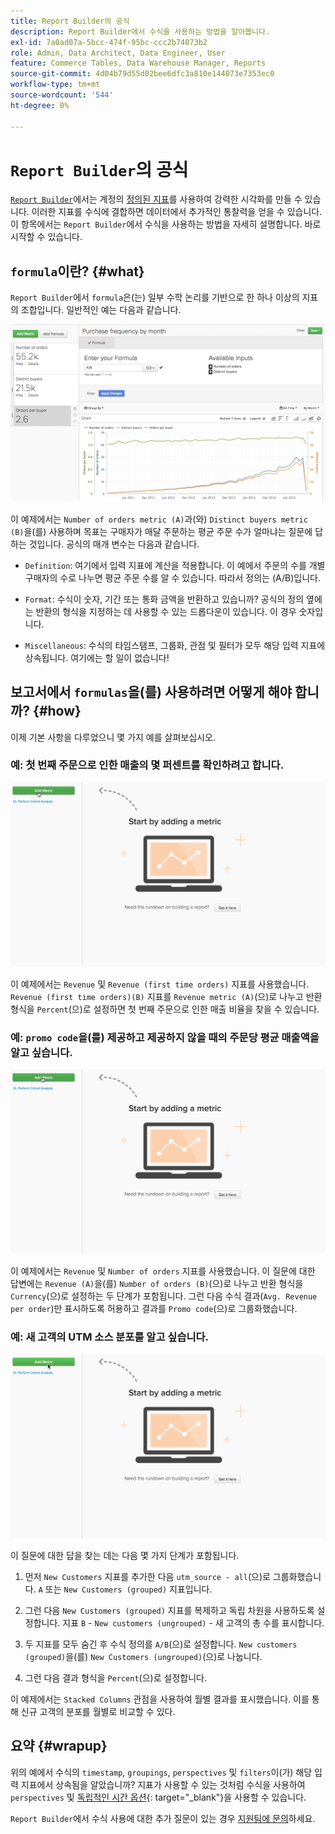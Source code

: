 ```yaml
---
title: Report Builder의 공식
description: Report Builder에서 수식을 사용하는 방법을 알아봅니다.
exl-id: 7a0ad07a-5bcc-474f-95bc-ccc2b74073b2
role: Admin, Data Architect, Data Engineer, User
feature: Commerce Tables, Data Warehouse Manager, Reports
source-git-commit: 4d04b79d55d02bee6dfc3a810e144073e7353ec0
workflow-type: tm+mt
source-wordcount: '544'
ht-degree: 0%

---
```


# `Report Builder`의 공식

[`Report Builder`](../../tutorials/using-visual-report-builder.md)에서는 계정의 [정의된 지표](../../data-user/reports/ess-manage-data-metrics.md)를 사용하여 강력한 시각화를 만들 수 있습니다. 이러한 지표를 수식에 결합하면 데이터에서 추가적인 통찰력을 얻을 수 있습니다. 이 항목에서는 `Report Builder`에서 수식을 사용하는 방법을 자세히 설명합니다. 바로 시작할 수 있습니다.

## `formula`이란? {#what}

`Report Builder`에서 `formula`은(는) 일부 수학 논리를 기반으로 한 하나 이상의 지표의 조합입니다. 일반적인 예는 다음과 같습니다.

![Report Builder에서 계산을 보여 주는 수식의 예](../../assets/formula-example.png)

이 예제에서는 `Number of orders metric (A)`과(와) `Distinct buyers metric (B)`을(를) 사용하며 목표는 구매자가 매달 주문하는 평균 주문 수가 얼마냐는 질문에 답하는 것입니다. 공식의 매개 변수는 다음과 같습니다.

* `Definition`: 여기에서 입력 지표에 계산을 적용합니다. 이 예에서 주문의 수를 개별 구매자의 수로 나누면 평균 주문 수를 알 수 있습니다. 따라서 정의는 (A/B)입니다.

* `Format`: 수식이 숫자, 기간 또는 통화 금액을 반환하고 있습니까? 공식의 정의 옆에는 반환의 형식을 지정하는 데 사용할 수 있는 드롭다운이 있습니다. 이 경우 숫자입니다.

* `Miscellaneous`: 수식의 타임스탬프, 그룹화, 관점 및 필터가 모두 해당 입력 지표에 상속됩니다. 여기에는 할 일이 없습니다!

## 보고서에서 `formulas`을(를) 사용하려면 어떻게 해야 합니까? {#how}

이제 기본 사항을 다루었으니 몇 가지 예를 살펴보십시오.

### 예: 첫 번째 주문으로 인한 매출의 몇 퍼센트를 확인하려고 합니다.

![처음 주문으로 인한 매출의 비율을 찾기 위해 수식 사용](../../assets/first_time_orders.gif)

이 예제에서는 `Revenue` 및 `Revenue (first time orders)` 지표를 사용했습니다. `Revenue (first time orders)(B)` 지표를 `Revenue metric (A)`(으)로 나누고 반환 형식을 `Percent`(으)로 설정하면 첫 번째 주문으로 인한 매출 비율을 찾을 수 있습니다.

### 예: `promo code`을(를) 제공하고 제공하지 않을 때의 주문당 평균 매출액을 알고 싶습니다.

![공식 사용을 통해 프로모션 코드 사용 여부에 관계없이 주문당 평균 매출액 찾기](../../assets/promo_code.gif)

이 예제에서는 `Revenue` 및 `Number of orders` 지표를 사용했습니다. 이 질문에 대한 답변에는 `Revenue (A)`을(를) `Number of orders (B)`(으)로 나누고 반환 형식을 `Currency`(으)로 설정하는 두 단계가 포함됩니다. 그런 다음 수식 결과(`Avg. Revenue per order`)만 표시하도록 허용하고 결과를 `Promo code`(으)로 그룹화했습니다.

### 예: 새 고객의 UTM 소스 분포를 알고 싶습니다.

![수식을 사용하여 새 고객의 UTM 원본 배포 찾기](../../assets/distro.gif)

이 질문에 대한 답을 찾는 데는 다음 몇 가지 단계가 포함됩니다.

1. 먼저 `New Customers` 지표를 추가한 다음 `utm_source - all`(으)로 그룹화했습니다. `A` 또는 `New Customers (grouped)` 지표입니다.

1. 그런 다음 `New Customers (grouped)` 지표를 복제하고 독립 차원을 사용하도록 설정합니다. 지표 `B` - `New customers (ungrouped)` - 새 고객의 총 수를 표시합니다.

1. 두 지표를 모두 숨긴 후 수식 정의를 `A/B`(으)로 설정합니다. `New customers (grouped)`을(를) `New Customers (ungrouped)`(으)로 나눕니다.

1. 그런 다음 결과 형식을 `Percent`(으)로 설정합니다.

이 예제에서는 `Stacked Columns` 관점을 사용하여 월별 결과를 표시했습니다. 이를 통해 신규 고객의 분포를 월별로 비교할 수 있다.

## 요약 {#wrapup}

위의 예에서 수식의 `timestamp`, `groupings`, `perspectives` 및 `filters`이(가) 해당 입력 지표에서 상속됨을 알았습니까? 지표가 사용할 수 있는 것처럼 수식을 사용하여 `perspectives` 및 [독립적인 시간 옵션](../../tutorials/time-options-visual-rpt-bldr.md){: target="_blank"}을 사용할 수 있습니다.

`Report Builder`에서 수식 사용에 대한 추가 질문이 있는 경우 [지원팀에 문의](https://experienceleague.adobe.com/docs/commerce-knowledge-base/kb/troubleshooting/miscellaneous/mbi-service-policies.html?lang=ko)하세요.
